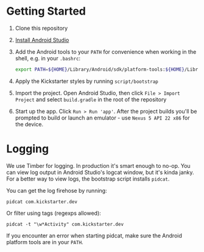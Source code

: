 # Getting Started

1. Clone this repository
2. [Install Android Studio](https://developer.android.com/sdk/index.html)
3. Add the Android tools to your `PATH` for convenience when working in the
   shell, e.g. in your `.bashrc`:

   ```bash
   export PATH=${HOME}/Library/Android/sdk/platform-tools:${HOME}/Library/Android/sdk/tools:$PATH
   ```

4. Apply the Kickstarter styles by running `script/bootstrap`
5. Import the project. Open Android Studio, then click `File > Import Project` and
   select `build.gradle` in the root of the repository
6. Start up the app. Click `Run > Run 'app'`. After the project builds you'll be
   prompted to build or launch an emulator - use `Nexus 5 API 22 x86` for the
   device.

# Logging

We use Timber for logging. In production it's smart enough to no-op. You can
view log output in Android Studio's logcat window, but it's kinda janky. For
a better way to view logs, the bootstrap script installs `pidcat`.

You can get the log firehose by running:

```
pidcat com.kickstarter.dev
```

Or filter using tags (regexps allowed):

```
pidcat -t "\w*Activity" com.kickstarter.dev
```

If you encounter an error when starting pidcat, make sure the Android platform tools
are in your `PATH`.
